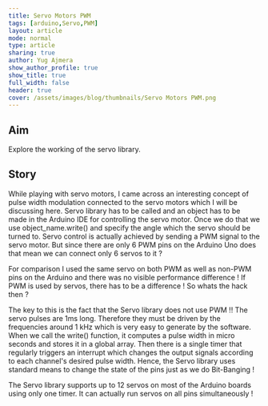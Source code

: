 ```yaml
---
title: Servo Motors PWM
tags: [arduino,Servo,PWM]
layout: article
mode: normal
type: article
sharing: true
author: Yug Ajmera
show_author_profile: true
show_title: true
full_width: false
header: true
cover: /assets/images/blog/thumbnails/Servo Motors PWM.png
---
```

## Aim
Explore the working of the servo library.
<!--more-->
## Story
While playing with servo motors, I came across an interesting concept of pulse width modulation connected to the servo motors which I will be discussing here.
Servo library has to be called and an object has to be made in the Arduino IDE for controlling the servo motor. Once we do that we use object_name.write() and specify the angle which the servo should be turned to. Servo control is actually achieved by sending a PWM signal to the servo motor. But since there are only 6 PWM pins on the Arduino Uno does that mean we can connect only 6 servos to it ?

For comparison I used the same servo on both PWM as well as non-PWM pins on the Arduino and there was no visible performance difference ! If PWM is used by servos, there has to be a difference ! So whats the hack then ?

The key to this is the fact that the Servo library does not use PWM !! The servo pulses are 1ms long. Therefore they must be driven by the frequencies around 1 kHz which is very easy to generate by the software. When we call the write() function, it computes a pulse width in micro seconds and stores it in a global array. Then there is a single timer that regularly triggers an interrupt which changes the output signals according to each channel's desired pulse width. Hence, the Servo library uses standard means to change the state of the pins just as we do Bit-Banging !

The Servo library supports up to 12 servos on most of the Arduino boards using only one timer. It can actually run servos on all pins simultaneously !